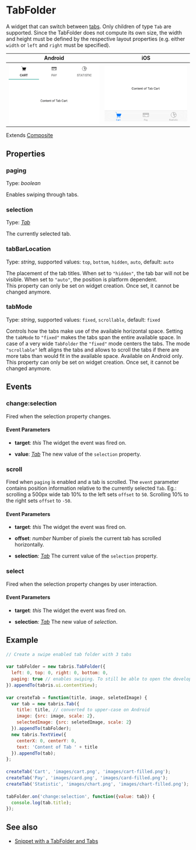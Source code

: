 ---
---
# TabFolder

A widget that can switch between [tabs](Tab). Only children of type `Tab` are supported. Since the TabFolder does not compute its own size, the width and height must be defined by the respective layout properties (e.g. either `width` or `left` and `right` must be specified).

Android | iOS
--- | ---
![TabFolder on Android](img/android/TabFolder.png) | ![TabFolder on iOS](img/ios/TabFolder.png)

Extends [Composite](Composite.md)

## Properties

### paging

Type: *boolean*

Enables swiping through tabs.

### selection

Type: *[Tab](Tab.md)*

The currently selected tab.

### tabBarLocation

Type: *string*, supported values: `top`, `bottom`, `hidden`, `auto`, default: `auto`

The placement of the tab titles. When set to `"hidden"`, the tab bar will not be visible. When set to `"auto"`, the position is platform dependent.<br/>This property can only be set on widget creation. Once set, it cannot be changed anymore.

### tabMode

Type: *string*, supported values: `fixed`, `scrollable`, default: `fixed`

Controls how the tabs make use of the available horizontal space. Setting the `tabMode` to `"fixed"` makes the tabs span the entire available space. In case of a very wide `TabFolder` the `"fixed"` mode centers the tabs. The mode `"scrollable"` left aligns the tabs and allows to scroll the tabs if there are more tabs than would fit in the available space. Available on Android only.<br/>This property can only be set on widget creation. Once set, it cannot be changed anymore.


## Events

### change:selection

Fired when the selection property changes.

#### Event Parameters 

- **target**: *this*
    The widget the event was fired on.

- **value**: *[Tab](Tab.md)*
    The new value of the `selection` property.




### scroll

Fired when `paging` is enabled and a tab is scrolled. The `event` parameter contains position information relative to the currently selected `Tab`. Eg.: scrolling a 500px wide tab 10% to the left sets `offset` to `50`. Scrolling 10% to the right sets `offset` to `-50`.

#### Event Parameters 

- **target**: *this*
    The widget the event was fired on.

- **offset**: *number*
    Number of pixels the current tab has scrolled horizontally.

- **selection**: *[Tab](Tab.md)*
    The current value of the `selection` property.




### select

Fired when the selection property changes by user interaction.

#### Event Parameters 

- **target**: *this*
    The widget the event was fired on.

- **selection**: *[Tab](Tab.md)*
    The new value of *selection*.





## Example

```js
// Create a swipe enabled tab folder with 3 tabs

var tabFolder = new tabris.TabFolder({
  left: 0, top: 0, right: 0, bottom: 0,
  paging: true // enables swiping. To still be able to open the developer console in iOS, swipe from the bottom right.
}).appendTo(tabris.ui.contentView);

var createTab = function(title, image, seletedImage) {
  var tab = new tabris.Tab({
    title: title, // converted to upper-case on Android
    image: {src: image, scale: 2},
    selectedImage: {src: seletedImage, scale: 2}
  }).appendTo(tabFolder);
  new tabris.TextView({
    centerX: 0, centerY: 0,
    text: 'Content of Tab ' + title
  }).appendTo(tab);
};

createTab('Cart', 'images/cart.png', 'images/cart-filled.png');
createTab('Pay', 'images/card.png', 'images/card-filled.png');
createTab('Statistic', 'images/chart.png', 'images/chart-filled.png');

tabFolder.on('change:selection', function({value: tab}) {
  console.log(tab.title);
});
```
## See also

- [Snippet with a TabFolder and Tabs](https://github.com/eclipsesource/tabris-js/tree/v2.0.0-beta2/snippets/tabfolder.js)
